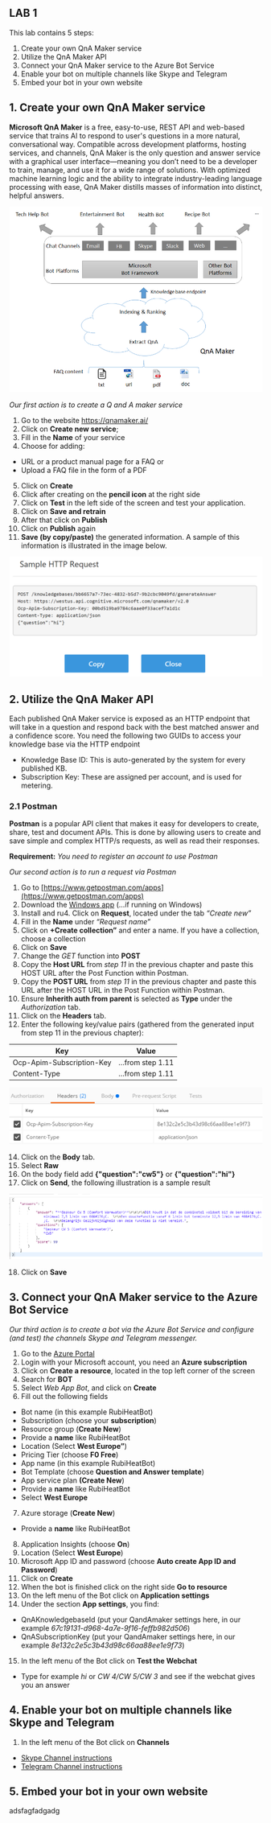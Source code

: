 ## LAB 1
This lab contains 5 steps:
1.	Create your own QnA Maker service
2. Utilize the QnA Maker API
3.	Connect your QnA Maker service to the Azure Bot Service 
4.	Enable your bot on multiple channels like Skype and Telegram
5.	Embed your bot in your own website

## 1. Create your own QnA Maker service

**Microsoft QnA Maker** is a free, easy-to-use, REST API and web-based service that trains AI to respond to user's questions in a more natural, conversational way. Compatible across development platforms, hosting services, and channels, QnA Maker is the only question and answer service with a graphical user interface—meaning you don’t need to be a developer to train, manage, and use it for a wide range of solutions.
With optimized machine learning logic and the ability to integrate industry-leading language processing with ease, QnA Maker distills masses of information into distinct, helpful answers.

![QnA Maker Overview](https://github.com/Rubicon-BV/GlobalAzureBootcamp2018/blob/master/Lab1/Pics/botFrameworkArch.png)

_Our first action is to create a Q and A maker service_
1. Go to the website https://qnamaker.ai/
2. Click on **Create new service**;
3. Fill in the **Name** of your service
4. Choose for adding:
  * URL or a product manual page for a FAQ or
  * Upload a FAQ file in the form of a PDF
5. Click on **Create**
6. Click after creating on the **pencil icon** at the right side
7. Click on **Test** in the left side of the screen and test your application.
8. Click on **Save and retrain**
9. After that click on **Publish**
10. Click on **Publish** again
11. **Save (by copy/paste)** the generated information. A sample of this information is illustrated in the image below.

![QnA Maker2](https://github.com/Rubicon-BV/GlobalAzureBootcamp2018/blob/master/Lab1/Pics/samplehttprequest.png)

## 2. Utilize the QnA Maker API
Each published QnA Maker service is exposed as an HTTP endpoint that will take in a question and respond back with the best matched answer and a confidence score. You need the following two GUIDs to access your knowledge base via the HTTP endpoint
* Knowledge Base ID: This is auto-generated by the system for every published KB.  
* Subscription Key: These are assigned per account, and is used for metering.
 
### 2.1 Postman

**Postman** is a popular API client that makes it easy for developers to create, share, test and document APIs. This is done by allowing users to create and save simple and complex HTTP/s requests, as well as read their responses. 

**Requirement:** _You need to register an account to use Postman_
 
_Our second action is to run a request via Postman_
1. Go to [https://www.getpostman.com/apps](https://www.getpostman.com/apps)
2. Download the [Windows app](https://www.getpostman.com/apps) (…if running on Windows)
3. Install and ru4.	Click on **Request**, located under the tab _“Create new”_
5.	Fill in the **Name** under _“Request name”_
6. Click on **+Create collection”** and enter a name. If you have a collection, choose a collection
7. Click on **Save**
8. Change the _GET_ function into **POST**
9. Copy the **Host URL** from _step 11_ in the previous chapter and paste this HOST URL after the Post Function within Postman.
10. Copy the **POST URL** from _step 11_ in the previous chapter and paste this URL after the HOST URL in the Post Function within Postman.
11. Ensure **Inherith auth from parent** is selected as **Type** under the _Authorization_ tab.
12. Click on the **Headers** tab.
13. Enter the following key/value pairs (gathered from the generated input from step 11 in the previous chapter):

| Key | Value |
| --- | --- |
| Ocp-Apim-Subscription-Key | …from step 1.11 |
| Content-Type | …from step 1.11 |

 ![Postman1](https://github.com/Rubicon-BV/GlobalAzureBootcamp2018/blob/master/Lab1/Pics/Postman1.png)

14. Click on the **Body** tab.
15. Select **Raw**
16. On the body field add **{"question":"cw5"}** or **{"question":"hi"}**
17. Click on **Send**, the following illustration is a sample result

 ![Postman2](https://github.com/Rubicon-BV/GlobalAzureBootcamp2018/blob/master/Lab1/Pics/Postman2.png)
 
18.	Click on **Save**

## 3. Connect your QnA Maker service to the Azure Bot Service 

_Our third action is to create a bot via the Azure Bot Service and configure (and test) the channels Skype and Telegram messenger._

1. Go to the [Azure Portal](https://portal.azure.com/)
2. Login with your Microsoft account, you need an **Azure subscription**
3. Click on **Create a resource**, located in the top left corner of the screen
4. Search for **BOT**
5. Select _Web App Bot_, and click on **Create**
6. Fill out the following fields
* Bot name (in this example RubiHeatBot)
* Subscription (choose your **subscription**)
* Resource group (**Create New**)
* Provide a **name** like RubiHeatBot
* Location (Select **West Europe”**)
* Pricing Tier (choose **F0 Free**)
* App name (in this example RubiHeatBot)
* Bot Template (choose **Question and Answer template**)
* App service plan **(Create New**)
* Provide a **name** like RubiHeatBot 
* Select **West Europe**
7. Azure storage (**Create New**)
* Provide a **name** like RubiHeatBot
8. Application Insights (choose **On**)
9. Location (Select **West Europe**)
10. Microsoft App ID and password (choose **Auto create App ID and Password**)
11. Click on **Create**
12. When the bot is finished click on the right side **Go to resource**
13. On the left menu of the Bot click on **Application settings**
14. Under the section **App settings**, you find:
* QnAKnowledgebaseId (put your QandAmaker settings here, in our example _67c19131-d968-4a7e-9f16-feffb982d506_)
* QnASubscriptionKey (put your QandAmaker settings here, in our example _8e132c2e5c3b43d98c66aa88ee1e9f73_)
15. In the left menu of the Bot click on **Test the Webchat**
* Type for example _hi_ or _CW 4/CW 5/CW 3_ and see if the webchat gives you an answer

## 4. Enable your bot on multiple channels like Skype and Telegram
1. In the left menu of the Bot click on **Channels**
* [Skype Channel instructions](https://docs.microsoft.com/en-us/azure/bot-service/bot-service-channel-connect-skype)
* [Telegram Channel instructions](https://docs.microsoft.com/en-us/azure/bot-service/bot-service-channel-connect-telegram)

## 5. Embed your bot in your own website
adsfagfadgadg
